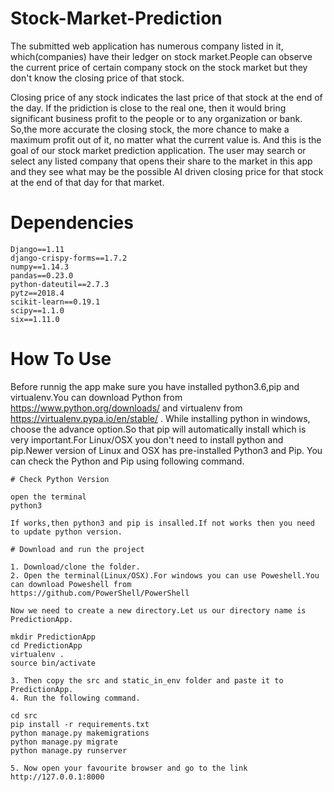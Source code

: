 # Stock-Market-Prediction

The submitted web application has numerous company listed in it, which(companies) have their ledger on stock market.People can observe the current price of certain company stock on the stock market but they don't know the closing price of that stock. 

Closing price of any stock indicates the last price of that stock at the end of the day. If the pridiction is close to the real one, then it would bring significant business profit to the people or to any organization or bank. So,the more accurate the closing stock, the more chance to make a maximum profit out of it, no matter what the current value is. And this is the goal of our stock market prediction application. The user may search or select any listed company that opens their share to the market in this app and they see what may be the possible AI driven closing price for that stock at the end of that day for that market.

# Dependencies

	Django==1.11
	django-crispy-forms==1.7.2
	numpy==1.14.3
	pandas==0.23.0
	python-dateutil==2.7.3
	pytz==2018.4
	scikit-learn==0.19.1
	scipy==1.1.0
	six==1.11.0

# How To Use

Before runnig the app make sure you have installed python3.6,pip and virtualenv.You can download Python from https://www.python.org/downloads/ and virtualenv from https://virtualenv.pypa.io/en/stable/ . While installing 
python in windows, choose the advance option.So that pip will automatically install which is very important.For 
Linux/OSX you don't need to install python and pip.Newer version of Linux and OSX has pre-installed Python3 and Pip. 
You can check the Python and Pip using following command.
	
	# Check Python Version

	open the terminal
	python3
	
	If works,then python3 and pip is insalled.If not works then you need to update python version.
	
	# Download and run the project
	
	1. Download/clone the folder.
	2. Open the terminal(Linux/OSX).For windows you can use Poweshell.You can download Poweshell from 
	https://github.com/PowerShell/PowerShell 
	
	Now we need to create a new directory.Let us our directory name is PredictionApp.
	
	mkdir PredictionApp
	cd PredictionApp
	virtualenv . 
	source bin/activate
	
	3. Then copy the src and static_in_env folder and paste it to PredictionApp.
	4. Run the following command.
	
	cd src
	pip install -r requirements.txt
	python manage.py makemigrations
	python manage.py migrate
	python manage.py runserver
	
	5. Now open your favourite browser and go to the link http://127.0.0.1:8000
	
